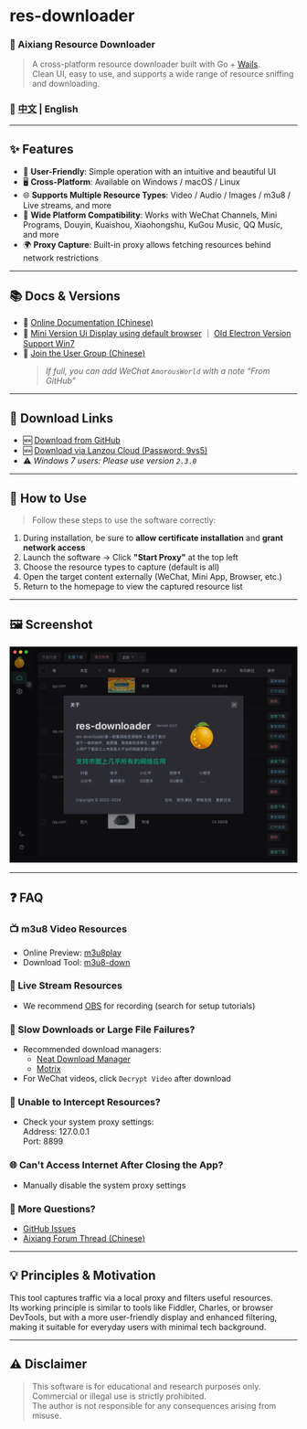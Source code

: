 # res-downloader
### 🎉 Aixiang Resource Downloader

> A cross-platform resource downloader built with Go + [Wails](https://github.com/wailsapp/wails).  
Clean UI, easy to use, and supports a wide range of resource sniffing and downloading.

### 📖 [中文](./README.md) | English  

---

## ✨ Features

- 🚀 **User-Friendly**: Simple operation with an intuitive and beautiful UI
- 🖥️ **Cross-Platform**: Available on Windows / macOS / Linux
- 🌐 **Supports Multiple Resource Types**: Video / Audio / Images / m3u8 / Live streams, and more
- 📱 **Wide Platform Compatibility**: Works with WeChat Channels, Mini Programs, Douyin, Kuaishou, Xiaohongshu, KuGou Music, QQ Music, and more
- 🌍 **Proxy Capture**: Built-in proxy allows fetching resources behind network restrictions

---

## 📚 Docs & Versions

- 📘 [Online Documentation (Chinese)](https://res.putyy.com/)
- 🧩 [Mini Version Ui Display using default browser](https://github.com/putyy/res-downloader) ｜ [Old Electron Version Support Win7](https://github.com/putyy/res-downloader/tree/old)
- 💬 [Join the User Group (Chinese)](https://www.putyy.com/app/admin/upload/img/20250418/6801d9554dc7.webp)
  > *If full, you can add WeChat `AmorousWorld` with a note “From GitHub”*

---

## 🧩 Download Links

- 🆕 [Download from GitHub](https://github.com/putyy/res-downloader/releases)
- 🆕 [Download via Lanzou Cloud (Password: 9vs5)](https://wwjv.lanzoum.com/b04wgtfyb)
- ⚠️ *Windows 7 users: Please use version `2.3.0`*

---

## 🚀 How to Use

> Follow these steps to use the software correctly:

1. During installation, be sure to **allow certificate installation** and **grant network access**
2. Launch the software → Click **"Start Proxy"** at the top left
3. Choose the resource types to capture (default is all)
4. Open the target content externally (WeChat, Mini App, Browser, etc.)
5. Return to the homepage to view the captured resource list

---

## 🖼️ Screenshot

![Screenshot](docs/images/show.webp)

---

## ❓ FAQ

### 📺 m3u8 Video Resources

- Online Preview: [m3u8play](https://m3u8play.com/)
- Download Tool: [m3u8-down](https://m3u8-down.gowas.cn/)

### 📡 Live Stream Resources

- We recommend [OBS](https://obsproject.com/) for recording (search for setup tutorials)

### 🐢 Slow Downloads or Large File Failures?

- Recommended download managers:
    - [Neat Download Manager](https://www.neatdownloadmanager.com/index.php/en/)
    - [Motrix](https://motrix.app/download)
- For WeChat videos, click `Decrypt Video` after download

### 🧩 Unable to Intercept Resources?

- Check your system proxy settings:  
  Address: 127.0.0.1  
  Port: 8899

### 🌐 Can't Access Internet After Closing the App?

- Manually disable the system proxy settings

### 🧠 More Questions?

- [GitHub Issues](https://github.com/putyy/res-downloader/issues)
- [Aixiang Forum Thread (Chinese)](https://s.gowas.cn/d/4089)

---

## 💡 Principles & Motivation

This tool captures traffic via a local proxy and filters useful resources.  
Its working principle is similar to tools like Fiddler, Charles, or browser DevTools, but with a more user-friendly display and enhanced filtering, making it suitable for everyday users with minimal tech background.

---

## ⚠️ Disclaimer

> This software is for educational and research purposes only.  
Commercial or illegal use is strictly prohibited.  
The author is not responsible for any consequences arising from misuse.
